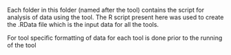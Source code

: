 Each folder in this folder (named after the tool) contains the script for analysis of data using the tool. The R script present here was used to create the .RData file which is the input data for all the tools.

For tool specific formatting of data for each tool is done prior to the running of the tool
